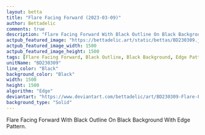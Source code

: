 ```yaml
---
layout: betta
title: "Flare Facing Forward (2023-03-09)"
author: Bettadelic
comments: true
description: "Flare Facing Forward With Black Outline On Black Background With Edge Pattern."
actpub_featured_image: "https://bettadelic.art/static/bettas/BD230309.jpg"
actpub_featured_image_width: 1500
actpub_featured_image_height: 1500
tags: [Flare Facing Forward, Black Outline, Black Background, Edge Pattern, March 2023, Solid Background Pattern]
unitName: "BD230309"
line_color: "Black"
background_color: "Black"
width: 1500
height: 1500
algorithm: "Edge"
deviantart: "https://www.deviantart.com/bettadelic/art/BD230309-Flare-Facing-Forward-2023-03-09-953058860"
background_type: "Solid"
---
```


Flare Facing Forward With Black Outline On Black Background With Edge Pattern.
